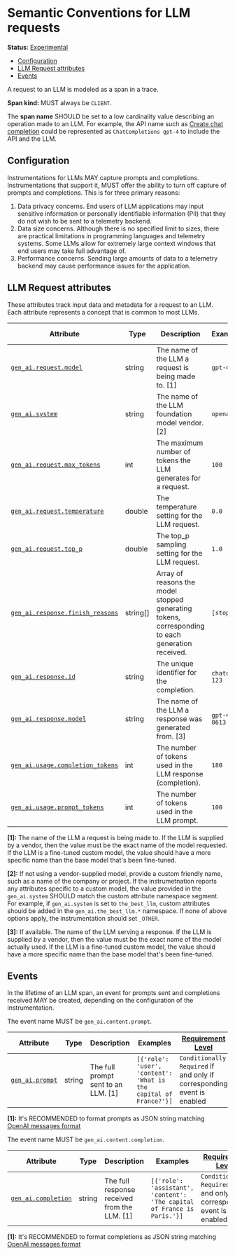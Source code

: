 <!--- Hugo front matter used to generate the website version of this page:
linkTitle: LLM requests
--->

# Semantic Conventions for LLM requests

**Status**: [Experimental][DocumentStatus]

<!-- Re-generate TOC with `markdown-toc --no-first-h1 -i` -->

<!-- toc -->

- [Configuration](#configuration)
- [LLM Request attributes](#llm-request-attributes)
- [Events](#events)

<!-- tocstop -->

A request to an LLM is modeled as a span in a trace.

**Span kind:** MUST always be `CLIENT`.

The **span name** SHOULD be set to a low cardinality value describing an operation made to an LLM.
For example, the API name such as [Create chat completion](https://platform.openai.com/docs/api-reference/chat/create) could be represented as `ChatCompletions gpt-4` to include the API and the LLM.

## Configuration

Instrumentations for LLMs MAY capture prompts and completions.
Instrumentations that support it, MUST offer the ability to turn off capture of prompts and completions. This is for three primary reasons:

1. Data privacy concerns. End users of LLM applications may input sensitive information or personally identifiable information (PII) that they do not wish to be sent to a telemetry backend.
2. Data size concerns. Although there is no specified limit to sizes, there are practical limitations in programming languages and telemetry systems. Some LLMs allow for extremely large context windows that end users may take full advantage of.
3. Performance concerns. Sending large amounts of data to a telemetry backend may cause performance issues for the application.

## LLM Request attributes

These attributes track input data and metadata for a request to an LLM. Each attribute represents a concept that is common to most LLMs.

<!-- semconv gen_ai.request -->
| Attribute  | Type | Description  | Examples  | [Requirement Level](https://opentelemetry.io/docs/specs/semconv/general/attribute-requirement-level/) | Stability |
|---|---|---|---|---|---|
| [`gen_ai.request.model`](../attributes-registry/llm.md) | string | The name of the LLM a request is being made to. [1] | `gpt-4` | `Required` | ![Experimental](https://img.shields.io/badge/-experimental-blue) |
| [`gen_ai.system`](../attributes-registry/llm.md) | string | The name of the LLM foundation model vendor. [2] | `openai` | `Required` | ![Experimental](https://img.shields.io/badge/-experimental-blue) |
| [`gen_ai.request.max_tokens`](../attributes-registry/llm.md) | int | The maximum number of tokens the LLM generates for a request. | `100` | `Recommended` | ![Experimental](https://img.shields.io/badge/-experimental-blue) |
| [`gen_ai.request.temperature`](../attributes-registry/llm.md) | double | The temperature setting for the LLM request. | `0.0` | `Recommended` | ![Experimental](https://img.shields.io/badge/-experimental-blue) |
| [`gen_ai.request.top_p`](../attributes-registry/llm.md) | double | The top_p sampling setting for the LLM request. | `1.0` | `Recommended` | ![Experimental](https://img.shields.io/badge/-experimental-blue) |
| [`gen_ai.response.finish_reasons`](../attributes-registry/llm.md) | string[] | Array of reasons the model stopped generating tokens, corresponding to each generation received. | `[stop]` | `Recommended` | ![Experimental](https://img.shields.io/badge/-experimental-blue) |
| [`gen_ai.response.id`](../attributes-registry/llm.md) | string | The unique identifier for the completion. | `chatcmpl-123` | `Recommended` | ![Experimental](https://img.shields.io/badge/-experimental-blue) |
| [`gen_ai.response.model`](../attributes-registry/llm.md) | string | The name of the LLM a response was generated from. [3] | `gpt-4-0613` | `Recommended` | ![Experimental](https://img.shields.io/badge/-experimental-blue) |
| [`gen_ai.usage.completion_tokens`](../attributes-registry/llm.md) | int | The number of tokens used in the LLM response (completion). | `180` | `Recommended` | ![Experimental](https://img.shields.io/badge/-experimental-blue) |
| [`gen_ai.usage.prompt_tokens`](../attributes-registry/llm.md) | int | The number of tokens used in the LLM prompt. | `100` | `Recommended` | ![Experimental](https://img.shields.io/badge/-experimental-blue) |

**[1]:** The name of the LLM a request is being made to. If the LLM is supplied by a vendor, then the value must be the exact name of the model requested. If the LLM is a fine-tuned custom model, the value should have a more specific name than the base model that's been fine-tuned.

**[2]:** If not using a vendor-supplied model, provide a custom friendly name, such as a name of the company or project. If the instrumetnation reports any attributes specific to a custom model, the value provided in the `gen_ai.system` SHOULD match the custom attribute namespace segment. For example, if `gen_ai.system` is set to `the_best_llm`, custom attributes should be added in the `gen_ai.the_best_llm.*` namespace. If none of above options apply, the instrumentation should set `_OTHER`.

**[3]:** If available. The name of the LLM serving a response. If the LLM is supplied by a vendor, then the value must be the exact name of the model actually used. If the LLM is a fine-tuned custom model, the value should have a more specific name than the base model that's been fine-tuned.
<!-- endsemconv -->

## Events

In the lifetime of an LLM span, an event for prompts sent and completions received MAY be created, depending on the configuration of the instrumentation.

<!-- semconv gen_ai.content.prompt -->
The event name MUST be `gen_ai.content.prompt`.

| Attribute  | Type | Description  | Examples  | [Requirement Level](https://opentelemetry.io/docs/specs/semconv/general/attribute-requirement-level/) | Stability |
|---|---|---|---|---|---|
| [`gen_ai.prompt`](../attributes-registry/llm.md) | string | The full prompt sent to an LLM. [1] | `[{'role': 'user', 'content': 'What is the capital of France?'}]` | `Conditionally Required` if and only if corresponding event is enabled | ![Experimental](https://img.shields.io/badge/-experimental-blue) |

**[1]:** It's RECOMMENDED to format prompts as JSON string matching [OpenAI messages format](https://platform.openai.com/docs/guides/text-generation)
<!-- endsemconv -->

<!-- semconv gen_ai.content.completion -->
The event name MUST be `gen_ai.content.completion`.

| Attribute  | Type | Description  | Examples  | [Requirement Level](https://opentelemetry.io/docs/specs/semconv/general/attribute-requirement-level/) | Stability |
|---|---|---|---|---|---|
| [`gen_ai.completion`](../attributes-registry/llm.md) | string | The full response received from the LLM. [1] | `[{'role': 'assistant', 'content': 'The capital of France is Paris.'}]` | `Conditionally Required` if and only if corresponding event is enabled | ![Experimental](https://img.shields.io/badge/-experimental-blue) |

**[1]:** It's RECOMMENDED to format completions as JSON string matching [OpenAI messages format](https://platform.openai.com/docs/guides/text-generation)
<!-- endsemconv -->

[DocumentStatus]: https://github.com/open-telemetry/opentelemetry-specification/tree/v1.22.0/specification/document-status.md
